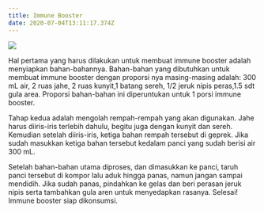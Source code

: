 ```yaml
---
title: Immune Booster
date: 2020-07-04T13:11:17.374Z
---
```

![](/uploads/immunebooster.jpg)

Hal pertama yang harus dilakukan untuk membuat immune booster adalah menyiapkan bahan-bahannya. Bahan-bahan yang dibutuhkan untuk membuat immune booster dengan proporsi nya masing-masing adalah: 300 mL air, 2 ruas jahe, 2 ruas kunyit,1 batang sereh, 1/2 jeruk nipis peras,1.5 sdt gula area. Proporsi bahan-bahan ini diperuntukan untuk 1 porsi immune booster. 


Tahap kedua adalah mengolah rempah-rempah yang akan digunakan. Jahe harus diiris-iris terlebih dahulu, begitu juga dengan kunyit dan sereh. Kemudian setelah diiris-iris, ketiga bahan rempah tersebut di geprek. Jika sudah masukkan ketiga bahan tersebut kedalam panci yang sudah berisi air 300 mL. 


Setelah bahan-bahan utama diproses, dan dimasukkan ke panci, taruh panci tersebut di kompor lalu aduk hingga panas, namun jangan sampai mendidih. Jika sudah panas, pindahkan ke gelas dan beri perasan jeruk nipis serta tambahkan gula aren untuk menyedapkan rasanya. Selesai! Immune booster siap dikonsumsi.
